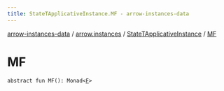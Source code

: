 ```yaml
---
title: StateTApplicativeInstance.MF - arrow-instances-data
---
```


[arrow-instances-data](../../index.html) / [arrow.instances](../index.html) / [StateTApplicativeInstance](index.html) / [MF](./-m-f.html)

# MF

`abstract fun MF(): Monad<`[`F`](index.html#F)`>`